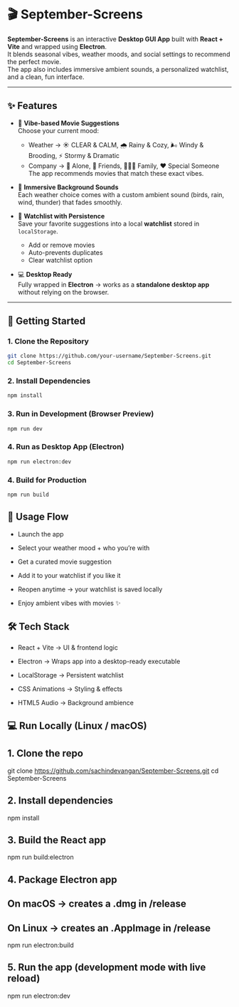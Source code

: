 # 🎬 September-Screens  

**September-Screens** is an interactive **Desktop GUI App** built with **React + Vite** and wrapped using **Electron**.  
It blends seasonal vibes, weather moods, and social settings to recommend the perfect movie.  
The app also includes immersive ambient sounds, a personalized watchlist, and a clean, fun interface.  

---

## ✨ Features  

- 🍂 **Vibe-based Movie Suggestions**  
  Choose your current mood:  
  - Weather → ☀️ CLEAR & CALM, 🌧️ Rainy & Cozy, 🌬️ Windy & Brooding, ⚡ Stormy & Dramatic  
  - Company → 👤 Alone, 👥 Friends, 👨‍👩‍👧 Family, ❤️ Special Someone  
  The app recommends movies that match these exact vibes.  

- 🎵 **Immersive Background Sounds**  
  Each weather choice comes with a custom ambient sound (birds, rain, wind, thunder) that fades smoothly.  

- 📝 **Watchlist with Persistence**  
  Save your favorite suggestions into a local **watchlist** stored in `localStorage`.  
  - Add or remove movies  
  - Auto-prevents duplicates  
  - Clear watchlist option  

- 💻 **Desktop Ready**  
  Fully wrapped in **Electron** → works as a **standalone desktop app** without relying on the browser.  

---

## 🚀 Getting Started  

### 1. Clone the Repository  
```bash
git clone https://github.com/your-username/September-Screens.git
cd September-Screens
```
### 2. Install Dependencies
```bash
npm install
```
### 3. Run in Development (Browser Preview)

```bash
npm run dev
```

### 4. Run as Desktop App (Electron)
```bash
npm run electron:dev
```

### 4. Build for Production
```bash
npm run build
```

## 📖 Usage Flow

- Launch the app

- Select your weather mood + who you’re with

- Get a curated movie suggestion

- Add it to your watchlist if you like it

- Reopen anytime → your watchlist is saved locally

- Enjoy ambient vibes with movies ✨

## 🛠️ Tech Stack

- React + Vite → UI & frontend logic

- Electron → Wraps app into a desktop-ready executable

- LocalStorage → Persistent watchlist

- CSS Animations → Styling & effects

- HTML5 Audio → Background ambience


## 💻 Run Locally (Linux / macOS)
## 1. Clone the repo
git clone https://github.com/sachindevangan/September-Screens.git
cd September-Screens

## 2. Install dependencies
npm install

## 3. Build the React app
npm run build:electron

## 4. Package Electron app
##   On macOS → creates a .dmg in /release
##   On Linux → creates an .AppImage in /release
npm run electron:build

## 5. Run the app (development mode with live reload)
npm run electron:dev
